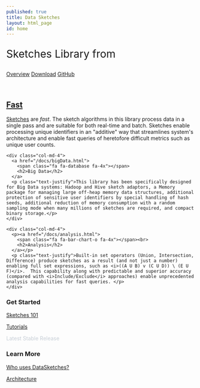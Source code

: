 ```yaml
---
published: true
title: Data Sketches
layout: html_page
id: home
---
```


<link rel="stylesheet" href="css/index.css">

<main class="druid-masthead">
  <div class="container">
  <div class="row">
    <div class="col-md-8 col-md-offset-2 text-center">
      <span class="ds-bootlogo"></span>
      <p class="lead" style="font-size: 28px">Sketches Library from <span class="y-bootlogo"></span></p>
      <p>
        <a class="btn btn-lg btn-outline-inverse" href="overview.html"><span class="fa fa-info-circle"></span> Overview</a>
        <a class="btn btn-lg btn-outline-inverse" href="downloads.html"><span class="fa fa-download"></span> Download</a>
        <a class="btn btn-lg btn-outline-inverse" href="https://github.com/datasketches"><span class="fa fa-github"></span> GitHub</a>
      </p>
    </div>
  </div>
  </div>
</main>

<div class="container">
  <div class="row">
    <div class="col-md-8 col-md-offset-2 text-center">
    </div>
  </div>
  <div class="row text-center main-marketing">
    <div class="col-md-4">
      <p><a href="/docs/fast.html">
        <span class="fa fa-fighter-jet fa-4x"></span><br>
        <h2>Fast</h2>
      </a></p>
      <p class="text-justify"><a href="/docs/SketchOrigins.html">Sketches</a> are <i>fast</i>. The sketch algorithms in this library process data in a single pass and are suitable for both real-time and batch. Sketches enable processing unique identifiers in an "additive" way that streamlines system's architecture and enable fast queries of heretofore difficult metrics such as unique user counts.</p>
    </div>

    <div class="col-md-4">
      <a href="/docs/bigData.html">
        <span class="fa fa-database fa-4x"></span>
        <h2>Big Data</h2>
      </a>
      <p class="text-justify">This library has been specifically designed for Big Data systems: Hadoop and Hive sketch adaptors, a Memory package for managing large off-heap memory data structures, additional protection of sensitive user identifiers by special handling of hash seeds, additional reduction of memory consumption with a random sampling mode when many millions of sketches are required, and compact binary storage.</p>
    </div>

    <div class="col-md-4">
      <p><a href="/docs/analysis.html">
        <span class="fa fa-bar-chart-o fa-4x"></span><br>
        <h2>Analysis</h2>
      </a></p>
      <p class="text-justify">Built-in set operators (Union, Intersection, Difference) produce sketches as a result (and not just a number) enabling full set expressions, such as <i>((A U B) v (C U D)) \ (E U F)</i>.  This capability along with predictable and superior accuracy (compared with <i>Include/Exclude</i> approaches) enable unprecedented analysis capabilities for fast queries. </p>
    </div>
  </div>
</div>

<div class="druid-panel">
  <div class="container">
    <div class="row-fluid text-center">
      <div class="col-sm-4 col-sm-offset-2">
        <h3>Get Started</h3>
        <p><a href="/docs/sketches-101.html">Sketches 101</a></p>
        <p><a href="/docs/tutorials.html">Tutorials</a></p> <!-- add {{site.stable_version}} -->
        <p style="color:rgba(177,186,198,0.7)">Latest Stable Release</p> <!-- add {{site.stable_version}} -->
      </div>
      <div class="col-sm-4">
        <h3>Learn More</h3>
        <p><a href="/docs/whoUses.html">Who uses DataSketches?</a></p>
        <p><a href="/docs/architecture.html">Architecture</a></p> <!-- add {{site.stable_version}} -->
      </div>
    </div>
  </div>
</div>
